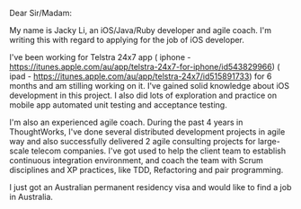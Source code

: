 Dear Sir/Madam:

My name is Jacky Li, an iOS/Java/Ruby developer and agile coach. I'm writing this with regard to applying for the job of iOS developer.

I've been working for Telstra 24x7 app ( iphone - https://itunes.apple.com/au/app/telstra-24x7-for-iphone/id543829966) ( ipad - https://itunes.apple.com/au/app/telstra-24x7/id515891733) for 6 months and am stilling working on it. I've gained solid knowledge about iOS development in this project. I also did lots of exploration and practice on mobile app automated unit testing and acceptance testing.

I'm also an experienced agile coach. During the past 4 years in ThoughtWorks, I've done several distributed development projects in agile way and also successfully delivered 2 agile consulting projects for large-scale telecom companies. I've got used to help the client team to establish continuous integration environment, and coach the team with Scrum disciplines and XP practices, like TDD, Refactoring and pair programming.



I just got an Australian permanent residency visa and would like to find a job in Australia. 